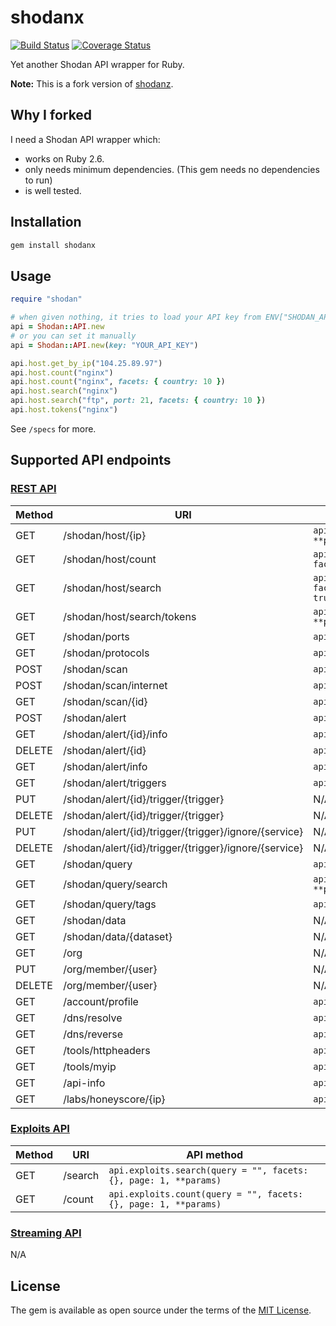 # shodanx

[![Build Status](https://travis-ci.org/ninoseki/shodanx.svg?branch=master)](https://travis-ci.org/ninoseki/shodanx)
[![Coverage Status](https://coveralls.io/repos/github/ninoseki/shodanx/badge.svg?branch=master)](https://coveralls.io/github/ninoseki/shodanx?branch=master)

Yet another Shodan API wrapper for Ruby.

**Note:** This is a fork version of [shodanz](https://github.com/picatz/shodanz).

## Why I forked

I need a Shodan API wrapper which:

- works on Ruby 2.6.
- only needs minimum dependencies. (This gem needs no dependencies to run)
- is well tested.

## Installation

```bash
gem install shodanx
```

## Usage

```ruby
require "shodan"

# when given nothing, it tries to load your API key from ENV["SHODAN_API_KEY"]
api = Shodan::API.new
# or you can set it manually
api = Shodan::API.new(key: "YOUR_API_KEY")

api.host.get_by_ip("104.25.89.97")
api.host.count("nginx")
api.host.count("nginx", facets: { country: 10 })
api.host.search("nginx")
api.host.search("ftp", port: 21, facets: { country: 10 })
api.host.tokens("nginx")
```

See `/specs` for more.

## Supported API endpoints

### [REST API](https://developer.shodan.io/api)

| Method | URI                                                   | API method                                                                 |
|--------|-------------------------------------------------------|----------------------------------------------------------------------------|
| GET    | /shodan/host/{ip}                                     | `api.host.get_by_ip(ip, **params)`                                         |
| GET    | /shodan/host/count                                    | `api.host.count(query = "", facets: {}, **params)`                         |
| GET    | /shodan/host/search                                   | `api.host.search(query = "", facets: {}, page: 1, minify: true, **params)` |
| GET    | /shodan/host/search/tokens                            | `api.host.tokens(query = "", **params)`                                    |
| GET    | /shodan/ports                                         | `api.ports`                                                                |
| GET    | /shodan/protocols                                     | `api.protocols`                                                            |
| POST   | /shodan/scan                                          | `api.scan.crawl(*ips)`                                                     |
| POST   | /shodan/scan/internet                                 | `api.scan.crawl_for(**params)`                                             |
| GET    | /shodan/scan/{id}                                     | `api.scan.get_by_id(id)`                                                   |
| POST   | /shodan/alert                                         | `api.alert.create(name:, ip:)`                                             |
| GET    | /shodan/alert/{id}/info                               | `api.alert.get_by_id(id)`                                                  |
| DELETE | /shodan/alert/{id}                                    | `api.alert.delete_by_id(id)`                                               |
| GET    | /shodan/alert/info                                    | `api.alert.info`                                                           |
| GET    | /shodan/alert/triggers                                | `api.alert.triggers`                                                       |
| PUT    | /shodan/alert/{id}/trigger/{trigger}                  | N/A                                                                        |
| DELETE | /shodan/alert/{id}/trigger/{trigger}                  | N/A                                                                        |
| PUT    | /shodan/alert/{id}/trigger/{trigger}/ignore/{service} | N/A                                                                        |
| DELETE | /shodan/alert/{id}/trigger/{trigger}/ignore/{service} | N/A                                                                        |
| GET    | /shodan/query                                         | `api.query.list(**params)`                                                 |
| GET    | /shodan/query/search                                  | `api.query.search(query, **params)`                                        |
| GET    | /shodan/query/tags                                    | `api.query.tags(size = 10)`                                                |
| GET    | /shodan/data                                          | N/A                                                                        |
| GET    | /shodan/data/{dataset}                                | N/A                                                                        |
| GET    | /org                                                  | N/A                                                                        |
| PUT    | /org/member/{user}                                    | N/A                                                                        |
| DELETE | /org/member/{user}                                    | N/A                                                                        |
| GET    | /account/profile                                      | `api.account.profile`                                                      |
| GET    | /dns/resolve                                          | `api.dns.resolve(**hostnames)`                                             |
| GET    | /dns/reverse                                          | `api.dns.reverse(**ips)`                                                   |
| GET    | /tools/httpheaders                                    | `api.tools.http_headers`                                                   |
| GET    | /tools/myip                                           | `api.tools.my_ip`                                                          |
| GET    | /api-info                                             | `api.info`                                                                 |
| GET    | /labs/honeyscore/{ip}                                 | `api.labs.honeyscore(ip)`                                                  |

### [Exploits API](https://developer.shodan.io/api/exploits/rest)

| Method | URI     | API method                                                       |
|--------|---------|------------------------------------------------------------------|
| GET    | /search | `api.exploits.search(query = "", facets: {}, page: 1, **params)` |
| GET    | /count  | `api.exploits.count(query = "", facets: {}, page: 1, **params)`  |

### [Streaming API](https://developer.shodan.io/api/stream)

N/A

## License

The gem is available as open source under the terms of the [MIT License](https://opensource.org/licenses/MIT).
